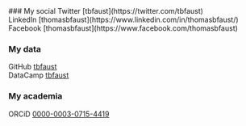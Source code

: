 <header></header> 
### My social
Twitter     [tbfaust](https://twitter.com/tbfaust)<br>
LinkedIn    [thomasbfaust](https://www.linkedin.com/in/thomasbfaust/)<br>
Facebook    [thomasbfaust](https://www.facebook.com/thomasbfaust)

### My data
GitHub      [tbfaust](https://github.com/tbfaust) <br>
DataCamp    [tbfaust](https://datacamp.com/profile/tbfaust)

### My academia
ORCiD       [0000-0003-0715-4419](https://orcid.org/0000-0003-0715-4419)
